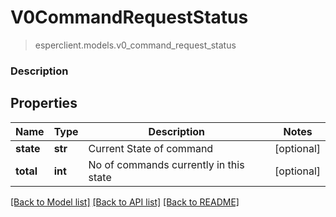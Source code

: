 # V0CommandRequestStatus
> esperclient.models.v0_command_request_status

### Description

## Properties
Name | Type | Description | Notes
------------ | ------------- | ------------- | -------------
**state** | **str** | Current State of command | [optional] 
**total** | **int** | No of commands currently in this state | [optional] 

[[Back to Model list]](../README.md#documentation-for-models) [[Back to API list]](../README.md#documentation-for-api-endpoints) [[Back to README]](../README.md)



